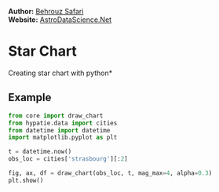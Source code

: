 **Author:** [Behrouz Safari](https://behrouzz.github.io/)<br/>
**Website:** [AstroDataScience.Net](https://astrodatascience.net/)<br/>

# Star Chart
Creating star chart with python*


## Example

```python
from core import draw_chart
from hypatie.data import cities
from datetime import datetime
import matplotlib.pyplot as plt

t = datetime.now()
obs_loc = cities['strasbourg'][:2]

fig, ax, df = draw_chart(obs_loc, t, mag_max=4, alpha=0.3)
plt.show()
```
